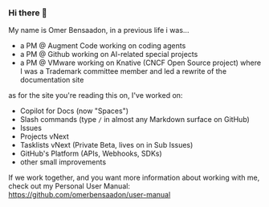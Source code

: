 ### Hi there 👋

My name is Omer Bensaadon, in a previous life i was...

* a PM @ Augment Code working on coding agents
* a PM @ Github working on AI-related special projects
* a PM @ VMware working on Knative (CNCF Open Source project) where I was a Trademark committee member and led a rewrite of the documentation site


as for the site you're reading this on, I've worked on:

* Copilot for Docs (now "Spaces")
* Slash commands (type `/` in almost any Markdown surface on GitHub) 
* Issues
* Projects vNext
* Tasklists vNext (Private Beta, lives on in Sub Issues)
* GitHub's Platform (APIs, Webhooks, SDKs)
* other small improvements

If we work together, and you want more information about working with me, check out my Personal User Manual: https://github.com/omerbensaadon/user-manual
